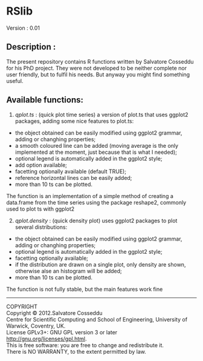 RSlib
=====
Version     : 0.01	


Description : 
-----------

The present repository contains R functions written by Salvatore Cosseddu for his PhD project. 
They were not developed to be neither complete nor user friendly, but to fulfil his needs. 
But anyway you might find something useful. 

Available functions:
------

1. _qplot.ts_ : (quick plot time series) a version of plot.ts that uses ggplot2 packages, adding some nice features to plot.ts:  

  *   the object obtained can be easily modified using ggplot2 grammar, adding or changhing properties;
  *   a smooth coloured line can be added (moving average is the only implemented at the moment, just because that is what I needed);
  *   optional legend is automatically added in the ggplot2 style;
  *   add option available;
  *   facetting optionally available (default TRUE);
  *   reference horizontal lines can be easily added;
  *   more than 10 ts can be plotted.

  The function is an implementation of a simple method of creating a data.frame from the time series using the package reshape2, 
  commonly used to plot ts with ggplot2

2. _qplot.density_ : (quick density plot) uses ggplot2 packages to plot several distributions:

  *   the object obtained can be easily modified using ggplot2 grammar, adding or changhing properties;
  *   optional legend is automatically added in the ggplot2 style;
  *   facetting optionally available;
  *   if the distribution are drawn on a single plot, only density are shown, otherwise alse an histogram will be added;
  *   more than 10 ts can be plotted.

  The function is not fully stable, but the main features work fine


------
										  
  COPYRIGHT					       				  
  Copyright © 2012.Salvatore Cosseddu		       				  
  Centre for Scientific Computing and School of Engineering, University of Warwick, Coventry, UK.		       	  
  License GPLv3+: GNU GPL version 3 or later <http://gnu.org/licenses/gpl.html>.  
  This is free software: you are free to change and redistribute it.         	  
  There is NO WARRANTY, to the extent permitted by law.          		  


